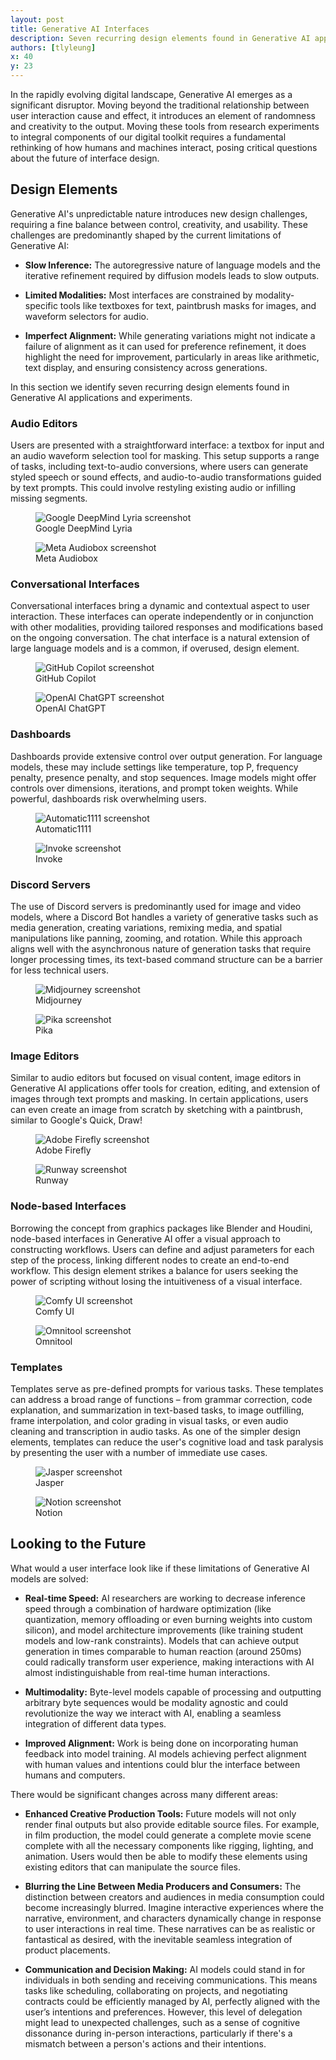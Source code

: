 ```yaml
---
layout: post
title: Generative AI Interfaces
description: Seven recurring design elements found in Generative AI applications and experiments.
authors: [tlyleung]
x: 40
y: 23
---
```


In the rapidly evolving digital landscape, Generative AI emerges as a significant disruptor. Moving beyond the traditional relationship between user interaction cause and effect, it introduces an element of randomness and creativity to the output. Moving these tools from research experiments to integral components of our digital toolkit requires a fundamental rethinking of how humans and machines interact, posing critical questions about the future of interface design.

## Design Elements

Generative AI's unpredictable nature introduces new design challenges, requiring a fine balance between control, creativity, and usability. These challenges are predominantly shaped by the current limitations of Generative AI:

- **Slow Inference:** The autoregressive nature of language models and the iterative refinement required by diffusion models leads to slow outputs.

- **Limited Modalities:** Most interfaces are constrained by modality-specific tools like textboxes for text, paintbrush masks for images, and waveform selectors for audio.

- **Imperfect Alignment:** While generating variations might not indicate a failure of alignment as it can used for preference refinement, it does highlight the need for improvement, particularly in areas like arithmetic, text display, and ensuring consistency across generations.

In this section we identify seven recurring design elements found in Generative AI applications and experiments.

### Audio Editors

Users are presented with a straightforward interface: a textbox for input and an audio waveform selection tool for masking. This setup supports a range of tasks, including text-to-audio conversions, where users can generate styled speech or sound effects, and audio-to-audio transformations guided by text prompts. This could involve restyling existing audio or infilling missing segments.

<div class="relative left-1/2 w-dvw max-w-5xl -translate-x-1/2 px-4 flex flex-wrap gap-4 flex-col sm:flex-row">
    <figure class="flex-1">
        <img src="/assets/images/posts/generative-ai-interfaces/lyria.png" alt="Google DeepMind Lyria screenshot" class="rounded-md">
        <figcaption>Google DeepMind Lyria</figcaption>
    </figure>
    <figure class="flex-1">
        <img src="/assets/images/posts/generative-ai-interfaces/audiobox.png" alt="Meta Audiobox screenshot" class="rounded-md">
        <figcaption>Meta Audiobox</figcaption>
    </figure>
</div>

### Conversational Interfaces

Conversational interfaces bring a dynamic and contextual aspect to user interaction. These interfaces can operate independently or in conjunction with other modalities, providing tailored responses and modifications based on the ongoing conversation. The chat interface is a natural extension of large language models and is a common, if overused, design element.

<div class="relative left-1/2 w-dvw max-w-5xl -translate-x-1/2 px-4 flex flex-wrap gap-4 flex-col sm:flex-row">
    <figure class="flex-1">
        <img src="/assets/images/posts/generative-ai-interfaces/copilot.png" alt="GitHub Copilot screenshot" class="rounded-md">
        <figcaption>GitHub Copilot</figcaption>
    </figure>
    <figure class="flex-1">
        <img src="/assets/images/posts/generative-ai-interfaces/chatgpt.png" alt="OpenAI ChatGPT screenshot" class="rounded-md">
        <figcaption>OpenAI ChatGPT</figcaption>
    </figure>
</div>

### Dashboards

Dashboards provide extensive control over output generation. For language models, these may include settings like temperature, top P, frequency penalty, presence penalty, and stop sequences. Image models might offer controls over dimensions, iterations, and prompt token weights. While powerful, dashboards risk overwhelming users.

<div class="relative left-1/2 w-dvw max-w-5xl -translate-x-1/2 px-4 flex flex-wrap gap-4 flex-col sm:flex-row">
    <figure class="flex-1">
        <img src="/assets/images/posts/generative-ai-interfaces/automatic1111.png" alt="Automatic1111 screenshot" class="rounded-md">
        <figcaption>Automatic1111</figcaption>
    </figure>
    <figure class="flex-1">
        <img src="/assets/images/posts/generative-ai-interfaces/invoke.png" alt="Invoke screenshot" class="rounded-md">
        <figcaption>Invoke</figcaption>
    </figure>
</div>

### Discord Servers

The use of Discord servers is predominantly used for image and video models, where a Discord Bot handles a variety of generative tasks such as media generation, creating variations, remixing media, and spatial manipulations like panning, zooming, and rotation. While this approach aligns well with the asynchronous nature of generation tasks that require longer processing times, its text-based command structure can be a barrier for less technical users. 

<div class="relative left-1/2 w-dvw max-w-5xl -translate-x-1/2 px-4 flex flex-wrap gap-4 flex-col sm:flex-row">
    <figure class="flex-1">
        <img src="/assets/images/posts/generative-ai-interfaces/midjourney.png" alt="Midjourney screenshot" class="rounded-md">
        <figcaption>Midjourney</figcaption>
    </figure>
    <figure class="flex-1">
        <img src="/assets/images/posts/generative-ai-interfaces/pika.png" alt="Pika screenshot" class="rounded-md">
        <figcaption>Pika</figcaption>
    </figure>
</div>

### Image Editors

Similar to audio editors but focused on visual content, image editors in Generative AI applications offer tools for creation, editing, and extension of images through text prompts and masking. In certain applications, users can even create an image from scratch by sketching with a paintbrush, similar to Google's Quick, Draw!

<div class="relative left-1/2 w-dvw max-w-5xl -translate-x-1/2 px-4 flex flex-wrap gap-4 flex-col sm:flex-row">
    <figure class="flex-1">
        <img src="/assets/images/posts/generative-ai-interfaces/firefly.png" alt="Adobe Firefly screenshot" class="rounded-md">
        <figcaption>Adobe Firefly</figcaption>
    </figure>
    <figure class="flex-1">
        <img src="/assets/images/posts/generative-ai-interfaces/runway.png" alt="Runway screenshot" class="rounded-md">
        <figcaption>Runway</figcaption>
    </figure>
</div>

### Node-based Interfaces

Borrowing the concept from graphics packages like Blender and Houdini, node-based interfaces in Generative AI offer a visual approach to constructing workflows. Users can define and adjust parameters for each step of the process, linking different nodes to create an end-to-end workflow. This design element strikes a balance for users seeking the power of scripting without losing the intuitiveness of a visual interface.

<div class="relative left-1/2 w-dvw max-w-5xl -translate-x-1/2 px-4 flex flex-wrap gap-4 flex-col sm:flex-row">
    <figure class="flex-1">
        <img src="/assets/images/posts/generative-ai-interfaces/comfyui.png" alt="Comfy UI screenshot" class="rounded-md">
        <figcaption>Comfy UI</figcaption>
    </figure>
    <figure class="flex-1">
        <img src="/assets/images/posts/generative-ai-interfaces/omnitool.png" alt="Omnitool screenshot" class="rounded-md">
        <figcaption>Omnitool</figcaption>
    </figure>
</div>

### Templates

Templates serve as pre-defined prompts for various tasks. These templates can address a broad range of functions – from grammar correction, code explanation, and summarization in text-based tasks, to image outfilling, frame interpolation, and color grading in visual tasks, or even audio cleaning and transcription in audio tasks. As one of the simpler design elements, templates can reduce the user's cognitive load and task paralysis by presenting the user with a number of immediate use cases.

<div class="relative left-1/2 w-dvw max-w-5xl -translate-x-1/2 px-4 flex flex-wrap gap-4 flex-col sm:flex-row">
    <figure class="flex-1">
        <img src="/assets/images/posts/generative-ai-interfaces/jasper.png" alt="Jasper screenshot" class="rounded-md">
        <figcaption>Jasper</figcaption>
    </figure>
    <figure class="flex-1">
        <img src="/assets/images/posts/generative-ai-interfaces/notion.png" alt="Notion screenshot" class="rounded-md">
        <figcaption>Notion</figcaption>
    </figure>
</div>

## Looking to the Future

What would a user interface look like if these limitations of Generative AI models are solved:

- **Real-time Speed:** AI researchers are working to decrease inference speed through a combination of hardware optimization (like quantization, memory offloading or even burning weights into custom silicon), and model architecture improvements (like training student models and low-rank constraints). Models that can achieve output generation in times comparable to human reaction (around 250ms) could radically transform user experience, making interactions with AI almost indistinguishable from real-time human interactions.

- **Multimodality:** Byte-level models capable of processing and outputting arbitrary byte sequences would be modality agnostic and could revolutionize the way we interact with AI, enabling a seamless integration of different data types.

- **Improved Alignment:** Work is being done on incorporating human feedback into model training. AI models achieving perfect alignment with human values and intentions could blur the interface between humans and computers.

There would be significant changes across many different areas:

- **Enhanced Creative Production Tools:** Future models will not only render final outputs but also provide editable source files. For example, in film production, the model could generate a complete movie scene complete with all the necessary components like rigging, lighting, and animation. Users would then be able to modify these elements using existing editors that can manipulate the source files.

- **Blurring the Line Between Media Producers and Consumers:** The distinction between creators and audiences in media consumption could become increasingly blurred. Imagine interactive experiences where the narrative, environment, and characters dynamically change in response to user interactions in real time. These narratives can be as realistic or fantastical as desired, with the inevitable seamless integration of product placements.

- **Communication and Decision Making:** AI models could stand in for individuals in both sending and receiving communications. This means tasks like scheduling, collaborating on projects, and negotiating contracts could be efficiently managed by AI, perfectly aligned with the user’s intentions and preferences. However, this level of delegation might lead to unexpected challenges, such as a sense of cognitive dissonance during in-person interactions, particularly if there's a mismatch between a person's actions and their intentions.
